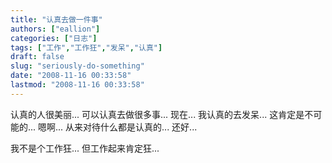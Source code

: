 ```yaml
---
title: "认真去做一件事"
authors: ["eallion"]
categories: ["日志"]
tags: ["工作","工作狂","发呆","认真"]
draft: false
slug: "seriously-do-something"
date: "2008-11-16 00:33:58"
lastmod: "2008-11-16 00:33:58"
---
```


认真的人很美丽...
可以认真去做很多事...
现在...
我认真的去发呆... 这肯定是不可能的...
嗯啊...
从来对待什么都是认真的...
还好...

我不是个工作狂...
但工作起来肯定狂...
